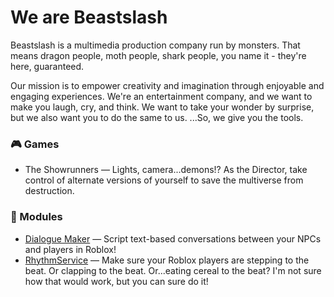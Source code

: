 # We are Beastslash
Beastslash is a multimedia production company run by monsters. That means dragon people, moth people, shark people, you name it - they're here, guaranteed. 

Our mission is to empower creativity and imagination through enjoyable and engaging experiences. We're an entertainment company, and we want to make you laugh, cry, and think. We want to take your wonder by surprise, but we also want you to do the same to us. ...So, we give you the tools.

### 🎮 Games
* The Showrunners — Lights, camera...demons!? As the Director, take control of alternate versions of yourself to save the multiverse from destruction.

### 🧩 Modules
* [Dialogue Maker](https://www.roblox.com/library/4930928141/Dialogue-Maker-Beta) — Script text-based conversations between your NPCs and players in Roblox!
* [RhythmService](https://www.roblox.com/library/6580760519/RhythmService) — Make sure your Roblox players are stepping to the beat. Or clapping to the beat. Or...eating cereal to the beat? I'm not sure how that would work, but you can sure do it!
